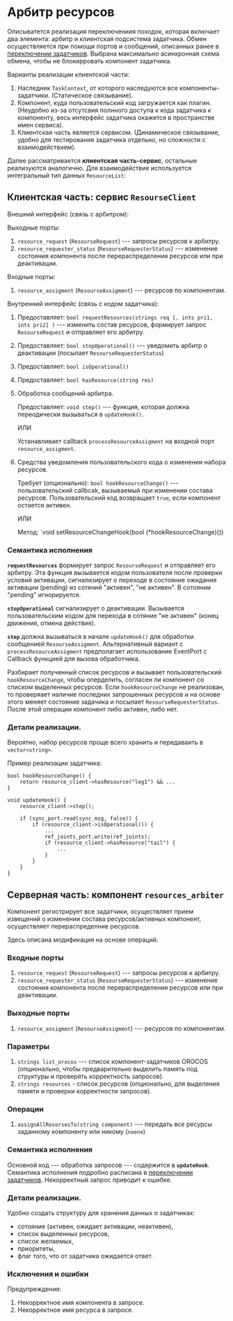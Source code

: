 Арбитр ресурсов
======================

Описыватется реализация переключениия походок, которая включает два элемента: арбитр и клиентская подсистема задатчика. 
Обмен осуществляется при помощи портов и сообщений, описанных ранее в [переключении задатчиков](gait-switching).
Выбрана максимально асинхронная схема обмена, чтобы не блокирровать компонент задатчика.

Варианты реализации клиентской части:
1. Наследник `TaskContext`, от которого наследуются все компоненты-задатчики. (Статическое связывание). 
2. Компонент, куда пользовательский код загружается как плагин. 
    (Неудобно из-за отсутсвия полнного доступа к кода задатчика к компоненту, весь интерфейс задатчика окажется в пространстве имен сервиса).
3. Клиентская часть является сервисом. (Динамическое связывание, удобно для тестирования задатчика отдельно, но сложности с взаимодействием).

Далее рассматривается **клиентская часть-сервис**, остальные реализуются аналогично.
Для взаимодействие используется интегральный тип данных `ResourceList`:


Клиентская  часть: сервис `ResourseСlient`
-------------------------------------------

Внешний интерфейс (связь с арбитром):

Выходные порты:

1. `resource_request` (`ResourseRequest`) --- запросы ресурсов к арбитру.
1. `resource_requester_status` (`ResourseRequesterStatus`) --- изменение состояния компонента после перераспределения ресурсов или при деактивации.

Входные порты:

1. `resource_assigment` (`ResourseAssigment`) --- ресурсов по компонентам.

Внутренний интерфейс (связь с кодом задатчика):

1. Предоставляет: `bool requestResources(strings req [, ints pri1, ints pri2] )` --- изменить состав ресурсов, формирует запрос `ResourseRequest` и отправляет его арбитру. 
1. Предоставляет: `bool stopOperational()` --- уведомить арбитр о деактивации (посылает `ResourseRequesterStatus`)
1. Предоставляет: `bool isOperational()` 
1. Предоставляет: `bool hasResource(string res)` 
1.  Обработка сообщений арбитра.
     
     Предоставляет: `void step()` --- функция, которая должна переодически вызываться в `updateHook()`.
    
    ИЛИ

     Устанавливает callback `processResourceAssigment` на входной порт `resource_assigment`.

1. Средства уведомления пользовательского кода о изменении набора ресурсов.

    Требует (опционально): `bool hookResourceChange()` --- пользовательский callbcak, вызываемый при изменении состава ресурсов.
     Пользовательский код возвращает `true`, если компонент остается активен. 

     ИЛИ

     Метод: `void setResourceChangeHook(bool (*hookResourceChange)())

### Семантика исполнения

**`requestResources`** формирует запрос `ResourseRequest` и отправляет его арбитру.  Эта функция вызывается кодом пользователя  после проверки условий активации, сигнализирует о переходе в состояние ожидания активации (pending) из сотяний "активен", "не активен". В сотоянии "pending" игнорируется.

**`stopOperational`**  сигнализирует о деактивации. Вызывается пользовательским кодом для перехода в сотяние "не активен" (конец движения, отмена действия).

**`step`** должна вызываться в начале `updateHook()` для обработки сообщенией `ResourseAssigment`. 
Альтернативный вариант c `processResourceAssigment` предполагает использование EventPort с Callback функцией для вызова обработчика. 

Разбирает полученный список ресурсов и вызывает пользовательский `hookResourceChange`,  чтобы оперделить, согласен ли компонент со списком  выделенных ресурсов. Если `hookResourceChange` не реализован, то проверяает наличие последних запрошенных ресурсов 
и на основе этого меняет состояние задачика и посылает `ResourseRequesterStatus`. После этой операции компонент либо активен, либо нет.

### Детали реализации.

Вероятно, набор ресурсов проще всего хранить и передаваить в `vector<string>`.

Пример реализации задатчика:

    bool hookResourceChange() {
        return resource_client->hasResource("leg1") && ... 
    }

    void updateHook() {
        resource_client->step();

        if (sync_port.read(sync_msg, false)) {
            if (resource_client->isOperational()) {
                ...
                ref_joints_port.write(ref_joints);
                if (resource_client->hasResource("tail") {
                    ...
                }
            }
        }
    }

Серверная часть: компонент `resources_arbiter`
---------------------------------------------

Компонент регистрирует все задатчики, осуществляет прием извещений о изменении состава ресурсов/активных компонент, 
осуществляет перераспределние ресурсов.

Здесь описана модификация на основе операций.

### Входные порты

1. `resource_request` (`ResourseRequest`) --- запросы ресурсов к арбитру.
1. `resource_requester_status` (`ResourseRequesterStatus`) --- изменение состояния компонента после перераспределения ресурсов или при деактивации.

### Выходные порты

1. `resource_assigment` (`ResourseAssigment`) --- ресурсов по компонентам.

### Параметры

1. `strings list_orocos` --- список компонент-задатчиков OROCOS (опционально, чтобы предварительно выделить память под структуры и проверять корректность запросов).
1. `strings resources` - список ресурсов (опционально, для выделения памяти и проверки корректности запросов). 

### Операции

1. `assignAllResorsesTo(string component)` --- передать все ресурсы заданному компоненту или никому (`noone`)

### Семантика исполнения

Основной код --- обработка запросов --- содержится в **`updateHook`**. Семантика исполнения подробно расписана в [переключении задатчиков](gait-switching). Некорректный запрос приводит к ошибке.

### Детали реализации.

Удобно создать структуру для хранения данных о задатчиках: 
* сотояние (активен, ожидает активации, неактивен), 
* список выделенных ресурсов, 
* список желаемых, 
* приоритеты, 
* флаг того, что от задатчика ожидается ответ.

### Исключения и ошибки

Предупреждения:
1. Некорректное имя компонента в запросе.
1. Некорректное имя ресурса в запросе.

